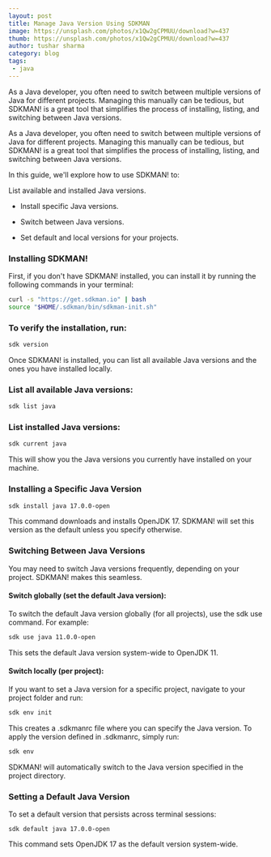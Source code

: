 ```yaml
---
layout: post
title: Manage Java Version Using SDKMAN
image: https://unsplash.com/photos/x1Qw2gCPMUU/download?w=437
thumb: https://unsplash.com/photos/x1Qw2gCPMUU/download?w=437
author: tushar sharma
category: blog
tags:
 - java
---
```


As a Java developer, you often need to switch between multiple versions of Java for different projects. Managing this manually can be tedious, but SDKMAN! is a great tool that simplifies the process of installing, listing, and switching between Java versions.<!-- truncate_here -->


As a Java developer, you often need to switch between multiple versions of Java for different projects. Managing this manually can be tedious, but SDKMAN! is a great tool that simplifies the process of installing, listing, and switching between Java versions.

In this guide, we'll explore how to use SDKMAN! to:

List available and installed Java versions.

* Install specific Java versions.

* Switch between Java versions.

* Set default and local versions for your projects.

### Installing SDKMAN!

First, if you don't have SDKMAN! installed, you can install it by running the following commands in your terminal:

```bash
curl -s "https://get.sdkman.io" | bash
source "$HOME/.sdkman/bin/sdkman-init.sh"
```

### To verify the installation, run:

```bash
sdk version
```

Once SDKMAN! is installed, you can list all available Java versions and the ones you have installed locally.


### List all available Java versions:

```bash
sdk list java
```

### List installed Java versions:

```bash
sdk current java
```

This will show you the Java versions you currently have installed on your machine.


### Installing a Specific Java Version

```bash
sdk install java 17.0.0-open

```

This command downloads and installs OpenJDK 17. SDKMAN! will set this version as the default unless you specify otherwise.


### Switching Between Java Versions

You may need to switch Java versions frequently, depending on your project. SDKMAN! makes this seamless.

#### Switch globally (set the default Java version):

To switch the default Java version globally (for all projects), use the sdk use command. For example:

```bash
sdk use java 11.0.0-open
```

This sets the default Java version system-wide to OpenJDK 11.


#### Switch locally (per project):

If you want to set a Java version for a specific project, navigate to your project folder and run:


```bash
sdk env init
```


This creates a .sdkmanrc file where you can specify the Java version. To apply the version defined in .sdkmanrc, simply run:

```bash
sdk env
```

SDKMAN! will automatically switch to the Java version specified in the project directory.

### Setting a Default Java Version

To set a default version that persists across terminal sessions:

```
sdk default java 17.0.0-open
```

This command sets OpenJDK 17 as the default version system-wide.

